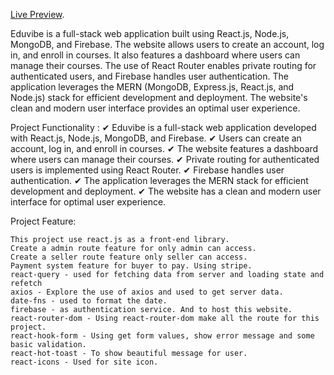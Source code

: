 
 [Live Preview](https://edu-vibe.vercel.app/).

Eduvibe is a full-stack web application built using React.js, Node.js, MongoDB, and Firebase. The website allows users to create an account, log in, and enroll in courses. It also features a dashboard where users can manage their courses. The use of React Router enables private routing for authenticated users, and Firebase handles user authentication. The application leverages the MERN (MongoDB, Express.js, React.js, and Node.js) stack for efficient development and deployment. The website's clean and modern user interface provides an optimal user experience.

   Project Functionality :
   ✔ Eduvibe is a full-stack web application developed with React.js, Node.js, MongoDB, and Firebase.
   ✔ Users can create an account, log in, and enroll in courses.
   ✔ The website features a dashboard where users can manage their courses.
   ✔ Private routing for authenticated users is implemented using React Router.
   ✔ Firebase handles user authentication.
   ✔ The application leverages the MERN stack for efficient development and deployment.
   ✔ The website has a clean and modern user interface for optimal user experience.

   Project Feature:

    This project use react.js as a front-end library.
    Create a admin route feature for only admin can access.
    Create a seller route feature only seller can access.
    Payment system feature for buyer to pay. Using stripe.
    react-query - used for fetching data from server and loading state and refetch
    axios - Explore the use of axios and used to get server data.
    date-fns - used to format the date.
    firebase - as authentication service. And to host this website.
    react-router-dom - Using react-router-dom make all the route for this project.
    react-hook-form - Using get form values, show error message and some basic validation.
    react-hot-toast - To show beautiful message for user.
    react-icons - Used for site icon.
